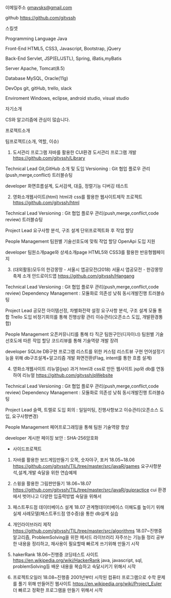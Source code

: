 
이메일주소 gmavsks@gmail.com

github https://github.com/gitvssh

스킬셋

Programming Language
Java

Front-End
HTML5, CSS3, Javascript, Bootstrap, jQuery

Back-End
Servlet, JSP(EL/JSTL), Spring, iBatis,myBatis

Server 
Apache, Tomcat(8.5)

Database 
MySQL, Oracle(11g)

DevOps 
git, gitHub, trello, slack

Enviroment 
Windows, eclipse, android studio, visual studio


자기소개

CS와 알고리즘에 관심이 많습니다.

프로젝트소개

팀프로젝트(소개, 역할, 이슈)

1. 도서관리 프로그램
자바를 활용한 CUI환경 도서관리 프로그램 개발
https://github.com/gitvssh/Library

Technical Lead
Git,GitHub 소개 및 도입
Versioning : Git 협업 플로우 관리(push,merge,conflict)
트러블슈팅

developer
화면흐름설계, 도서검색, 대출, 정렬기능
디버깅
테스트

2. 영화소개웹사이트(html)
html과 css를 활용한 웹사이트제작 프로젝트
https://github.com/gitvssh/html

Technical Lead
Versioning : Git 협업 플로우 관리(push,merge,conflict,code review)
트러블슈팅

Project Lead
요구사항 분석, 구조 설계
단위프로젝트화 후 작업 할당

People Management
팀원별 기술선호도에 맞춰 작업 할당
OpenApi 도입 지원

developer
팀원소개page와 상세소개page
HTML5와 CSS3를 활용한 반응형웹페이지


3. (대외활동)모두의 한강몽땅 - 서울시 앱공모전(2018)
서울시 앱공모전 - 한강몽땅 축제 소개 안드로이드앱
https://github.com/gitvssh/Hangang

Technical Lead
Versioning : Git 협업 플로우 관리(push,merge,conflict,code review)
Dependency Management : 모듈화로 의존성 낮춰 동시개발진행
트러블슈팅

Project Lead
공모전 아이템선정, 차별화전략 설정
요구사항 분석, 구조 설계
모듈 통합
Trello 도입
비정기회의를 통해 진행상황 관리
이슈관리(오픈소스 도입, 개발환경통합)

People Management
오픈커뮤니티를 통해 타 직군 팀원구인(디자이너)
팀원별 기술선호도에 따른 작업 할당
코드리뷰를 통해 기술역량 개발 장려

developer
SQLite DB구현
프로그램 리스트를 위한 커스텀 리스트뷰 구현
언어설정기능을 위해 db구조설계+알고리즘 개발
화면전환(Flag, intent를 통한 흐름 설계)

4. 영화소개웹사이트 리뉴얼(jsp)
과거 html과 css로 만든 웹사이트 jsp와 db를 연동하여 리뉴얼
https://github.com/gitvssh/pWebsite

Technical Lead
Versioning : Git 협업 플로우 관리(push,merge,conflict,code review)
Dependency Management : 모듈화로 의존성 낮춰 동시개발진행
트러블슈팅

Project Lead
슬랙, 트렐로 도입
회의 : 일일미팅, 진행사항보고
이슈관리(오픈소스 도입, 요구사항변경)

People Management
페어프로그래밍을 통해 팀원 기술역량 향상

developer
게시판 페이징
보안 : SHA-256암호화



- 사이드프로젝트

1. 자바를 활용한 보드게임만들기 오목, 숫자야구, 포커
18.05~18.06
https://github.com/gitvssh/TIL/tree/master/src/javaR/games
요구사항분석,설계,개발 숙달을 위한 연습예제



2. 스윙을 활용한 그림판만들기
18.06~18.07
https://github.com/gitvssh/TIL/tree/master/src/javaR/guipractice
cui 환경에서 벗어나고 다양한 입출력방법 숙달을 위해서


3. 패스트푸드점 데이터베이스 설계
18.07
관계형데이터베이스 이해도를 높이기 위해 실제 사례모델(패스트푸드점 영수증)을 통한 db설계 실습


4. 개인라이브러리 제작
https://github.com/gitvssh/TIL/tree/master/src/algorithms
18.07~진행중
알고리즘, ProblemSolving을 위한 메서드 라이브러리
자주쓰는 기능들 정리
공부한 내용을 정리하고, 재사용이 필요할때 빠르게 쓰기위해 만들기 시작

5. hakerRank
18.06~진행중
코딩테스트 사이트 https://en.wikipedia.org/wiki/HackerRank
java, javascript, sql, problemSolving등 배운 내용을 복습하고 숙달시키기 위해서 시작

6. 프로젝트오일러
18.08~진행중
2001년부터 시작된 컴퓨터 프로그램으로 수학 문제를 풀기 위해 만들어진 웹사이트 https://en.wikipedia.org/wiki/Project_Euler
더 빠르고 정확한 프로그램을 만들기 위해서 시작

